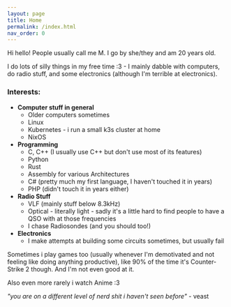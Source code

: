 ```yaml
---
layout: page
title: Home
permalink: /index.html
nav_order: 0
---
```

Hi hello! People usually call me M. I go by she/they and am 20 years old.

I do lots of silly things in my free time :3 - I mainly dabble with computers, do radio stuff, and some electronics (although I'm terrible at electronics).

### Interests:
- **Computer stuff in general**
  - Older computers sometimes
  - Linux <!-- TODO: linux journey blogpost sometime maybe -->
  - Kubernetes - i run a small k3s cluster at home
  - NixOS
- **Programming**
  - C, C++ (I usually use C++ but don't use most of its features)
  - Python
  - Rust
  - Assembly for various Architectures
  - C# (pretty much my first language, I haven't touched it in years)
  - PHP (didn't touch it in years either)
- **Radio Stuff**
  - VLF (mainly stuff below 8.3kHz)
  - Optical - literally light - sadly it's a little hard to find people to have a QSO with at those frequencies
  - I chase Radiosondes (and you should too!) <!-- TODO: link to some nice blog post about that -->
- **Electronics**
  - I make attempts at building some circuits sometimes, but usually fail

Sometimes i play games too (usually whenever I'm demotivated and not feeling like doing anything productive), like 90% of the time it's Counter-Strike 2 though. And I'm not even good at it.

Also even more rarely i watch Anime :3

_"you are on a different level of nerd shit i haven't seen before"_ - veast
